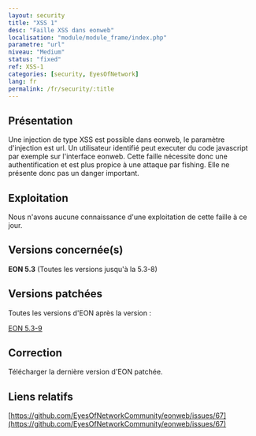 ```yaml
---
layout: security
title: "XSS 1"
desc: "Faille XSS dans eonweb"
localisation: "module/module_frame/index.php"
parametre: "url"
niveau: "Medium"
status: "fixed"
ref: XSS-1
categories: [security, EyesOfNetwork]
lang: fr
permalink: /fr/security/:title
---
```


## Présentation

Une injection de type XSS est possible dans eonweb, le paramètre d'injection est url. Un utilisateur identifié peut executer du code javascript par exemple sur l'interface eonweb. Cette faille nécessite donc une authentification et est plus propice à une attaque par fishing. Elle ne présente donc pas un danger important.

## Exploitation

Nous n'avons aucune connaissance d'une exploitation de cette faille à ce jour.

## Versions concernée(s)

**EON 5.3** (Toutes les versions jusqu'à la 5.3-8)

## Versions patchées

Toutes les versions d'EON après la version : 

[EON 5.3-9](https://github.com/EyesOfNetworkCommunity/eonweb/releases/tag/5.3-9)

## Correction

Télécharger la dernière version d'EON patchée.


## Liens relatifs

[https://github.com/EyesOfNetworkCommunity/eonweb/issues/67](https://github.com/EyesOfNetworkCommunity/eonweb/issues/67)

